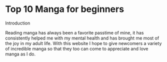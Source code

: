 # Top 10 Manga for beginners

 Introduction

 Reading manga has always been a favorite passtime of mine, it has consistently helped me with my mental health and has brought me most of the joy in my adult life. With this website I hope to give newcomers a variety of incredible manga so that they too can come to appreciate and love manga as I do.
